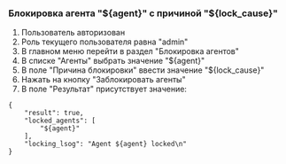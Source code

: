 ### Блокировка агента "${agent}" с причиной "${lock_cause}"

1. Пользователь авторизован
1. Роль текущего пользователя равна "admin"
1. В главном меню перейти в раздел "Блокировка агентов"
1. В списке "Агенты" выбрать значение "${agent}"
1. В поле "Причина блокировки" ввести значение "${lock_cause}"
1. Нажать на кнопку "Заблокировать агенты"
1. В поле "Результат" присутствует значение:
```
{
    "result": true,
    "locked_agents": [
        "${agent}"
    ],
    "locking_lsog": "Agent ${agent} locked\n"
}
```